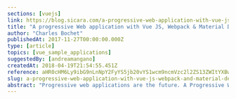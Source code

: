 ```yaml
---
sections: [vuejs]
link: https://blog.sicara.com/a-progressive-web-application-with-vue-js-webpack-material-design-part-1-c243e2e6e402
title: "A progressive Web application with Vue JS, Webpack & Material Design"
author: "Charles Bochet"
publishedAt: 2017-11-27T00:00:00.000Z
type: [article]
topics: [vue_sample_applications]
suggestedBy: [andreamangano]
createdAt: 2018-04-19T21:54:55.451Z
reference: aHR0cHM6Ly9ibG9nLnNpY2FyYS5jb20vYS1wcm9ncmVzc2l2ZS13ZWItYXBwbGljYXRpb24td2l0aC12dWUtanMtd2VicGFjay1tYXRlcmlhbC1kZXNpZ24tcGFydC0xLWMyNDNlMmU2ZTQwMg
slug: a-progressive-web-application-with-vue-js-webpack-and-material-design-by-charles-bochet
abstract: "Progressive web applications are the future. A Progressive Web Application (PWA) is a web application that offers an app-like user experience. PWAs benefit from the modern Web technological innovations (Service Workers, Native APIs, JS frameworks) and raise web application quality standard."
---
```

